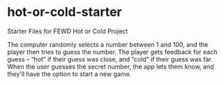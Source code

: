 # hot-or-cold-starter
Starter Files for FEWD Hot or Cold Project

 The computer randomly selects a number between 1 and 100, and the player then tries to guess the number. 
 The player gets feedback for each guess – “hot” if their guess was close, and “cold” if their guess was far. 
 When the user guesses the secret number, the app lets them know, and they’ll have the option to start a new game.
